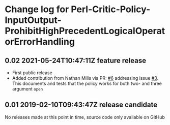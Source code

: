 # Change log for Perl-Critic-Policy-InputOutput-ProhibitHighPrecedentLogicalOperatorErrorHandling

## 0.02 2021-05-24T10:47:11Z feature release

- First public release
- Added contribution from Nathan Mills via PR: [#6](https://github.com/jonasbn/perl-critic-policy-inputoutput-prohibithighprecedentlogicaloperatorerrorhandling/pull/6) addressing issue [#3](https://github.com/jonasbn/perl-critic-policy-inputoutput-prohibithighprecedentlogicaloperatorerrorhandling/issues/3). This documents and tests that the policy works for both two- and three argument `open`

## 0.01 2019-02-10T09:43:47Z release candidate

No releases made at this point in time, source code only available on GitHub
